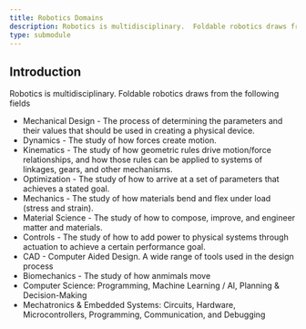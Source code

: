 ```yaml
---
title: Robotics Domains
description: Robotics is multidisciplinary.  Foldable robotics draws from these fields
type: submodule
---
```


## Introduction

Robotics is multidisciplinary.  Foldable robotics draws from the following fields

* Mechanical Design - The process of determining the parameters and their values that should be used in creating a physical device.  
* Dynamics - The study of how forces create motion.
* Kinematics - The study of how geometric rules drive motion/force relationships, and how those rules can be applied to systems of linkages, gears, and other mechanisms.
* Optimization - The study of how to arrive at a set of parameters that achieves a stated goal.
* Mechanics - The study of how materials bend and flex under load (stress and strain).
* Material Science - The study of how to compose, improve, and engineer matter and materials.
* Controls - The study of how to add power to physical systems through actuation to achieve a certain performance goal.
* CAD - Computer Aided Design.  A wide range of tools used in the design process
* Biomechanics - The study of how anmimals move
* Computer Science: Programming, Machine Learning / AI, Planning & Decision-Making
* Mechatronics & Embedded Systems: Circuits, Hardware, Microcontrollers, Programming, Communication, and Debugging

<!--
## Exercise

Complete the following survey explaining which fields you would like to learn more about in this class.  In each row, indicate with a 1-5 rating your pre-exisging knowledge of this field (1 being a low level of pre-existing knowledge and 5 being high) and your interest in that field (1 being a low level of interest and 5 being high)

| Field                           | Pre-Existing</br> knowledge | Interest |
|:--------------------------------|:-----------------------:|:---------:|
| Dynamics                        |                        |          |
| Kinematics                      |                        |          |
| Machine Learning                |                        |          |
| Manufacturing                   |                        |          |
| Optimization                    |                        |          |
| Mechanics and System Compliance |                        |          |
| Other (_____________)             |                        |          |
| Other (_____________)             |                        |          |
| Other (_____________)             |                        |          |
-->